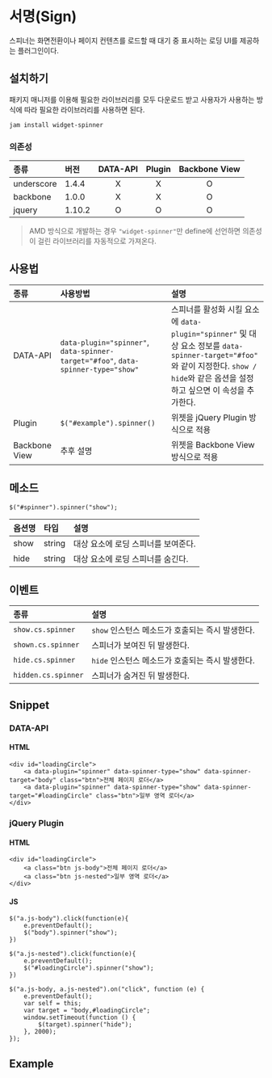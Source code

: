 <!--
{
    "id": 4313,
    "title": "스피너(Spinner)",
    "outline": "스피너는 화면전환이나 페이지 컨텐츠를 로드할 때 대기 중 표시하는 로딩 UI를 제공하는 플러그인이다.",
    "tags": ["widget", "plugin"],
    "order": [4, 3, 13],
    "thumbnail": "4.3.13.spinner.png"
}
-->

# 서명(Sign)

스피너는 화면전환이나 페이지 컨텐츠를 로드할 때 대기 중 표시하는 로딩 UI를 제공하는 플러그인이다.

## 설치하기

패키지 매니저를 이용해 필요한 라이브러리를 모두 다운로드 받고 사용자가 사용하는 방식에 따라 필요한 라이브러리를 사용하면 된다.

```
jam install widget-spinner
```

### 의존성

종류 | 버전 | DATA-API | Plugin | Backbone View
:-- | :-- | :--: | :--: | :--:
underscore | 1.4.4 | X | X | O
backbone | 1.0.0 | X | X | O
jquery | 1.10.2 | O | O | O

> AMD 방식으로 개발하는 경우 `"widget-spinner"`만 define에 선언하면 의존성이 걸린 라이브러리를 자동적으로 가져온다.

## 사용법

종류 | 사용방법 | 설명
:-- | :-- | :--
DATA-API | `data-plugin="spinner"`, `data-spinner-target="#foo"`, `data-spinner-type="show"` | 스피너를 활성화 시킬 요소에 `data-plugin="spinner"` 및 대상 요소 정보를 `data-spinner-target="#foo"` 와 같이 지정한다. `show / hide`와 같은 옵션을 설정하고 싶으면 이 속성을 추가한다.
Plugin | `$("#example").spinner()` | 위젯을 jQuery Plugin 방식으로 적용
Backbone View | 추후 설명 | 위젯을 Backbone View 방식으로 적용

## 메소드

```
$("#spinner").spinner("show");
```

옵션명 | 타입 | 설명
:-- | :-- | :--
show | string | 대상 요소에 로딩 스피너를 보여준다.
hide | string | 대상 요소에 로딩 스피너를 숨긴다.

## 이벤트

종류 | 설명
:-- | :--
`show.cs.spinner` | `show` 인스턴스 메소드가 호출되는 즉시 발생한다.
`shown.cs.spinner` | 스피너가 보여진 뒤 발생한다.
`hide.cs.spinner` | `hide` 인스턴스 메소드가 호출되는 즉시 발생한다.
`hidden.cs.spinner` | 스피너가 숨겨진 뒤 발생한다.

## Snippet

### DATA-API

#### HTML

```
<div id="loadingCircle">
    <a data-plugin="spinner" data-spinner-type="show" data-spinner-target="body" class="btn">전체 페이지 로더</a>
    <a data-plugin="spinner" data-spinner-type="show" data-spinner-target="#loadingCircle" class="btn">일부 영역 로더</a>
</div>
```

### jQuery Plugin

#### HTML

```
<div id="loadingCircle">
    <a class="btn js-body">전체 페이지 로더</a>
    <a class="btn js-nested">일부 영역 로더</a>
</div>
```

#### JS

```
$("a.js-body").click(function(e){
    e.preventDefault();
    $("body").spinner("show");
})

$("a.js-nested").click(function(e){
    e.preventDefault();
    $("#loadingCircle").spinner("show");
})

$("a.js-body, a.js-nested").on("click", function (e) {
    e.preventDefault();
    var self = this;
    var target = "body,#loadingCircle";
    window.setTimeout(function () {
        $(target).spinner("hide");
    }, 2000);
});
```

## Example
